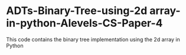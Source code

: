 # ADTs-Binary-Tree-using-2d array-in-python-Alevels-CS-Paper-4

This code contains the binary tree implementation using the 2d array in Python
